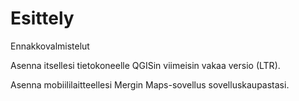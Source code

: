 # Esittely
Ennakkovalmistelut

Asenna itsellesi tietokoneelle QGISin viimeisin vakaa versio (LTR).

Asenna mobiililaitteellesi Mergin Maps-sovellus sovelluskaupastasi.

